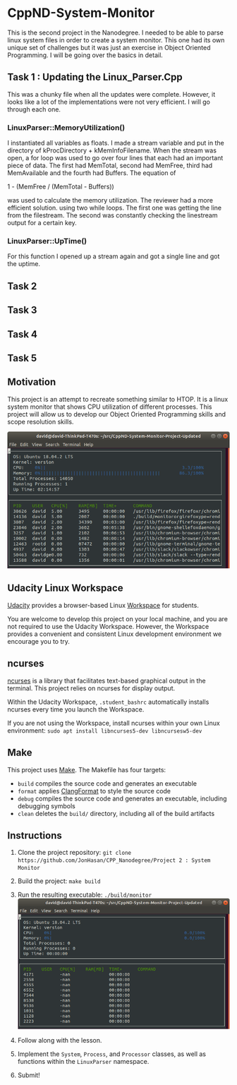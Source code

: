 # CppND-System-Monitor


This is the second project in the Nanodegree. I needed to be able to parse linux system files in order to create a system monitor. This one had its own unique set of challenges but it was just an exercise in Object Oriented Programming. I will be going over the basics in detail. 

## Task 1 : Updating the Linux_Parser.Cpp

This was a chunky file when all the updates were complete. However, it looks like a lot of the implementations were not very efficient. I will go through each one. 

### LinuxParser::MemoryUtilization()

I instantiated all variables as floats. I made a stream variable and put in the directory of kProcDirectory + kMemInfoFilename. When the stream was open, a for loop was used to go over four lines that each had an important piece of data. The first had MemTotal, second had MemFree, third had MemAvailable and the fourth had Buffers. The equation of 

1 - (MemFree / (MemTotal - Buffers))

was used to calculate the memory utilization. The reviewer had a more efficient solution. using two while loops. The first one was getting the line from the filestream. The second was constantly checking the linestream output for a certain key. 

### LinuxParser::UpTime()

For this function I opened up a stream again and got a single line and got the uptime. 

### 

####

## Task 2

## Task 3

## Task 4

## Task 5

## Motivation

This project is an attempt to recreate something similar to HTOP. It is a linux system monitor that shows CPU utilization of different processes. This project will allow us to develop our Object Oriented Programming skills and scope resolution skills. 

![System Monitor](images/monitor.png)

## Udacity Linux Workspace
[Udacity](https://www.udacity.com/) provides a browser-based Linux [Workspace](https://engineering.udacity.com/creating-a-gpu-enhanced-virtual-desktop-for-udacity-497bdd91a505) for students. 

You are welcome to develop this project on your local machine, and you are not required to use the Udacity Workspace. However, the Workspace provides a convenient and consistent Linux development environment we encourage you to try.

## ncurses
[ncurses](https://www.gnu.org/software/ncurses/) is a library that facilitates text-based graphical output in the terminal. This project relies on ncurses for display output.

Within the Udacity Workspace, `.student_bashrc` automatically installs ncurses every time you launch the Workspace.

If you are not using the Workspace, install ncurses within your own Linux environment: `sudo apt install libncurses5-dev libncursesw5-dev`

## Make
This project uses [Make](https://www.gnu.org/software/make/). The Makefile has four targets:
* `build` compiles the source code and generates an executable
* `format` applies [ClangFormat](https://clang.llvm.org/docs/ClangFormat.html) to style the source code
* `debug` compiles the source code and generates an executable, including debugging symbols
* `clean` deletes the `build/` directory, including all of the build artifacts

## Instructions

1. Clone the project repository: `git clone https://github.com/JonHasan/CPP_Nanodegree/Project 2 : System Monitor`

2. Build the project: `make build`

3. Run the resulting executable: `./build/monitor`
![Starting System Monitor](images/starting_monitor.png)

4. Follow along with the lesson.

5. Implement the `System`, `Process`, and `Processor` classes, as well as functions within the `LinuxParser` namespace.

6. Submit!
